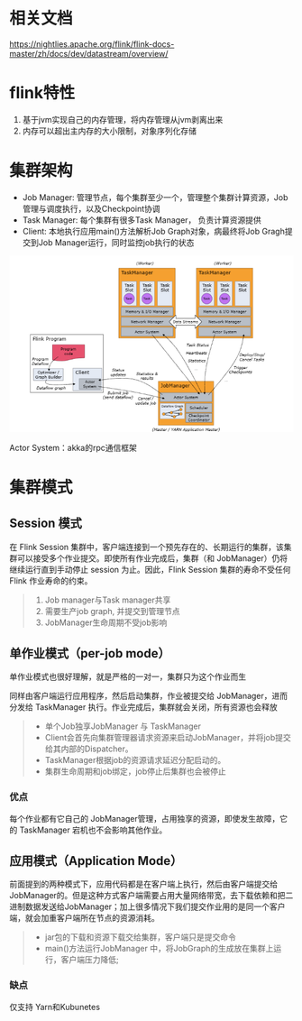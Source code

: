 
# 相关文档

https://nightlies.apache.org/flink/flink-docs-master/zh/docs/dev/datastream/overview/

# flink特性
1. 基于jvm实现自己的内存管理，将内存管理从jvm剥离出来
2. 内存可以超出主内存的大小限制，对象序列化存储

# 集群架构

- Job Manager: 管理节点，每个集群至少一个，管理整个集群计算资源，Job管理与调度执行，以及Checkpoint协调
- Task Manager: 每个集群有很多Task Manager， 负责计算资源提供
- Client: 本地执行应用main()方法解析Job Graph对象，病最终将Job Gragh提交到Job Manager运行，同时监控job执行的状态
  

![image-20240312191825093](image/readme/image-20240312191825093.png)

Actor System：akka的rpc通信框架

# 集群模式

## Session 模式

在 Flink Session 集群中，客户端连接到一个预先存在的、长期运行的集群，该集群可以接受多个作业提交。即使所有作业完成后，集群（和 JobManager）仍将继续运行直到手动停止 session 为止。因此，Flink Session 集群的寿命不受任何 Flink 作业寿命的约束。

> 1. Job manager与Task manager共享
> 2. 需要生产job graph, 并提交到管理节点
> 3. JobManager生命周期不受job影响

## 单作业模式（per-job mode）

单作业模式也很好理解，就是严格的一对一，集群只为这个作业而生

同样由客户端运行应用程序，然后启动集群，作业被提交给 JobManager，进而分发给 TaskManager 执行。作业完成后，集群就会关闭，所有资源也会释放

> - 单个Job独享JobManager 与 TaskManager
> - Client会首先向集群管理器请求资源来启动JobManager，并将job提交给其内部的Dispatcher。
> - TaskManager根据job的资源请求延迟分配启动的。
> - 集群生命周期和job绑定，job停止后集群也会被停止

### 优点

每个作业都有它自己的 JobManager管理，占用独享的资源，即使发生故障，它的 TaskManager 宕机也不会影响其他作业。

## 应用模式（Application Mode）

前面提到的两种模式下，应用代码都是在客户端上执行，然后由客户端提交给 JobManager的。但是这种方式客户端需要占用大量网络带宽，去下载依赖和把二进制数据发送给JobManager；加上很多情况下我们提交作业用的是同一个客户端，就会加重客户端所在节点的资源消耗。

> - jar包的下载和资源下载交给集群，客户端只是提交命令
> - main()方法运行JobManager 中，将JobGraph的生成放在集群上运行，客户端压力降低;

### 缺点

仅支持 Yarn和Kubunetes